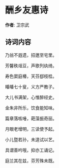 # 酬乡友惠诗

**作者**: 卫宗武

## 诗词内容

乃翁不遐遗，招邀至宅里。

芳馨秩俎豆，声歌列纨绮。

寿色窦庭椿，天芬郄枝桂。

皤皤七十叟，义方严教子。

大儿书满架，心惟醉经史。

金朱非所乐，饮食能知味。

篇章落咳唾，葩藻振奇丽。

月眼老增明，三读使予起。

小儿暨若孙，未遑试以艺。

具谓善吟哦，抑亦工诵记。

庭兰其在兹，芬芳殊未既。


